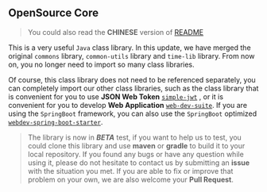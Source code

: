 ## OpenSource Core

> You could also read the **CHINESE** version of [README](README_zh-CN.md)

This is a very useful `Java` class library. In this update, we have merged the original `commons` library, 
`common-utils` library and `time-lib` library. From now on, you no longer need to import so many class libraries.

Of course, this class library does not need to be referenced separately, you can completely import our other class 
libraries, such as the class library that is convenient for you to use **JSON Web Token** 
[`simple-jwt`](https://github.com/vorbote/simple-jwt) , or it is convenient for you to develop **Web Application**
[`web-dev-suite`](https://github.com/vorbote/web-dev-suite). If you are using the `SpringBoot` framework, you can also 
use the `SpringBoot` optimized [`webdev-spring-boot-starter`](https://github.com/vorbote/webdev-spring-boot-starter).

> The library is now in **_BETA_** test, if you want to help us to test, you could clone this library and use 
> **maven** or **gradle** to build it to your local repository. If you found any bugs or have any question while using 
> it, please do not hesitate to contact us by submitting an **issue** with the situation you met. If you are able to
> fix or improve that problem on your own, we are also welcome your **Pull Request**.